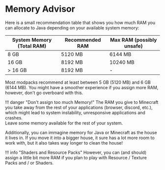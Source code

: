 # Memory Advisor

Here is a small recommendation table that shows you how much RAM you can allocate to Java depending on your available system memory:

| System Memory (Total RAM) | Recommended RAM | Max RAM (possibly unsafe) |
| ------------------------- | --------------- | ------------------------- |
| 8 GB                      | 5120 MB         | 6144 MB                   |
| 16 GB                     | 8192 MB         | 10240 MB                  |
| > 16 GB                   | 8192 MB         | -                         |


Most modpacks recommend at least between 5 GB (5120 MB) and 6 GB (6144 MB).
You might have a smoother experience if you assign more RAM, however, don't go overboard with this.

!!! danger "Don't assign too much Memory!"
    The RAM you give to Minecraft you take away from the rest of your applications (browser, discord, etc.), which might lead to system instability, unresponsive applications and crashes.  
    Leave some memory available for the rest of your system.

Additionally, you can immagine memory for Java or Minecraft as the house it lives in. If you move it into a bigger house, it sure has a lot more room to work with, but it also takes way longer to clean the house!

!!! info "Shaders and Resource Packs"
    However, you can (and should) assign a little bit more RAM if you plan to play with Resource / Texture Packs and / or Shaders.